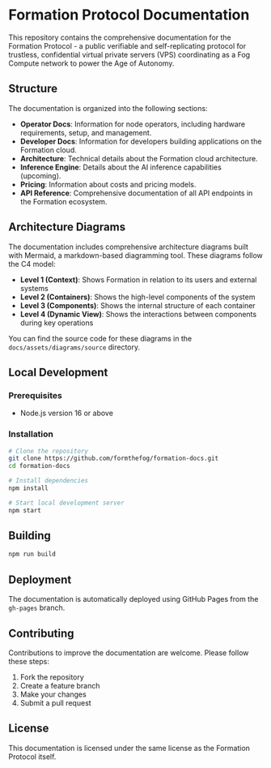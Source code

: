 # Formation Protocol Documentation

This repository contains the comprehensive documentation for the Formation Protocol - a public verifiable and self-replicating protocol for trustless, confidential virtual private servers (VPS) coordinating as a Fog Compute network to power the Age of Autonomy.

## Structure

The documentation is organized into the following sections:

- **Operator Docs**: Information for node operators, including hardware requirements, setup, and management.
- **Developer Docs**: Information for developers building applications on the Formation cloud.
- **Architecture**: Technical details about the Formation cloud architecture.
- **Inference Engine**: Details about the AI inference capabilities (upcoming).
- **Pricing**: Information about costs and pricing models.
- **API Reference**: Comprehensive documentation of all API endpoints in the Formation ecosystem.

## Architecture Diagrams

The documentation includes comprehensive architecture diagrams built with Mermaid, a markdown-based diagramming tool. These diagrams follow the C4 model:

- **Level 1 (Context)**: Shows Formation in relation to its users and external systems
- **Level 2 (Containers)**: Shows the high-level components of the system
- **Level 3 (Components)**: Shows the internal structure of each container
- **Level 4 (Dynamic View)**: Shows the interactions between components during key operations

You can find the source code for these diagrams in the `docs/assets/diagrams/source` directory.

## Local Development

### Prerequisites

- Node.js version 16 or above

### Installation

```bash
# Clone the repository
git clone https://github.com/formthefog/formation-docs.git
cd formation-docs

# Install dependencies
npm install

# Start local development server
npm start
```

## Building

```bash
npm run build
```

## Deployment

The documentation is automatically deployed using GitHub Pages from the `gh-pages` branch.

## Contributing

Contributions to improve the documentation are welcome. Please follow these steps:

1. Fork the repository
2. Create a feature branch
3. Make your changes
4. Submit a pull request

## License

This documentation is licensed under the same license as the Formation Protocol itself. 